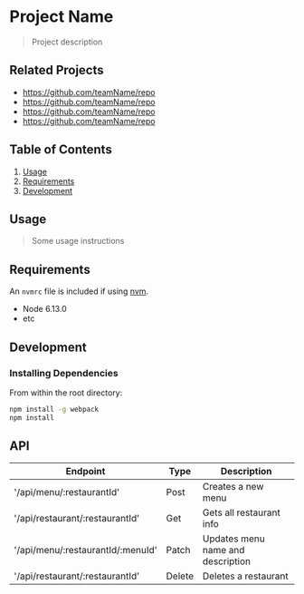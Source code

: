 # Project Name

> Project description

## Related Projects

  - https://github.com/teamName/repo
  - https://github.com/teamName/repo
  - https://github.com/teamName/repo
  - https://github.com/teamName/repo

## Table of Contents

1. [Usage](#Usage)
1. [Requirements](#requirements)
1. [Development](#development)

## Usage

> Some usage instructions

## Requirements

An `nvmrc` file is included if using [nvm](https://github.com/creationix/nvm).

- Node 6.13.0
- etc

## Development

### Installing Dependencies

From within the root directory:

```sh
npm install -g webpack
npm install

```

## API
| Endpoint                          |  Type   |  Description                        |
|-----------------------------------|---------|-------------------------------------|
| '/api/menu/:restaurantId'         |  Post   |  Creates a new menu                 |
| '/api/restaurant/:restaurantId'   |  Get    |  Gets all restaurant info           |
| '/api/menu/:restaurantId/:menuId' |  Patch  |  Updates menu name and description  |
| '/api/restaurant/:restaurantId'   |  Delete |  Deletes a restaurant               |


